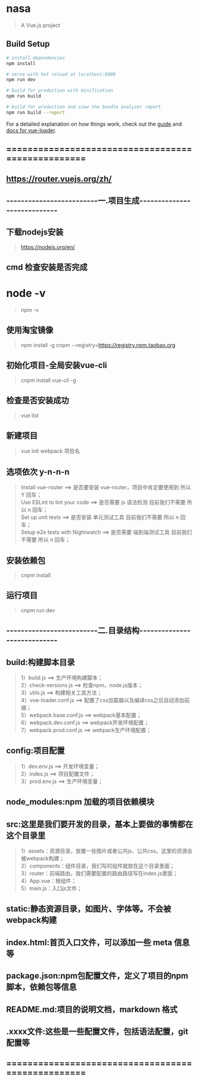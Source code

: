 # nasa

> A Vue.js project

## Build Setup

``` bash
# install dependencies
npm install

# serve with hot reload at localhost:8080
npm run dev

# build for production with minification
npm run build

# build for production and view the bundle analyzer report
npm run build --report
```

For a detailed explanation on how things work, check out the [guide](http://vuejs-templates.github.io/webpack/) and [docs for vue-loader](http://vuejs.github.io/vue-loader).


## ==================================================
## https://router.vuejs.org/zh/
## -------------------------一.项目生成----------------------------
##  下载nodejs安装
> https://nodejs.org/en/
##  cmd 检查安装是否完成 
# node -v
> npm -v
##  使用淘宝镜像
> npm install -g cnpm --registry=https://registry.npm.taobao.org
##  初始化项目-全局安装vue-cli
> cnpm install vue-cli -g
##  检查是否安装成功
> vue list
##  新建项目
> vue init webpack 项目名
##  选项依次 y-n-n-n
> Install vue-router ==> 是否要安装 vue-router，项目中肯定要使用到 所以Y 回车；  
> Use ESLint to lint your code ==> 是否需要 js 语法检测 目前我们不需要 所以 n 回车；  
> Set up unit tests ==> 是否安装 单元测试工具 目前我们不需要 所以 n 回车；  
> Setup e2e tests with Nightwatch ==> 是否需要 端到端测试工具 目前我们不需要 所以 n 回车；  
##  安装依赖包
> cnpm install
##  运行项目
> cnpm run dev
## -------------------------二.目录结构----------------------------
## build:构建脚本目录
> 1）build.js             ==>  生产环境构建脚本；  
> 2）check-versions.js    ==>  检查npm，node.js版本；  
> 3）utils.js             ==>  构建相关工具方法；  
> 4）vue-loader.conf.js   ==>  配置了css加载器以及编译css之后自动添加前缀；  
> 5）webpack.base.conf.js ==>  webpack基本配置；  
> 6）webpack.dev.conf.js  ==>  webpack开发环境配置；  
> 7）webpack.prod.conf.js ==>  webpack生产环境配置；  
## config:项目配置
> 1）dev.env.js      ==>  开发环境变量；  
> 2）index.js        ==>  项目配置文件；  
> 3）prod.env.js     ==>  生产环境变量；  
## node_modules:npm 加载的项目依赖模块
## src:这里是我们要开发的目录，基本上要做的事情都在这个目录里
> 1）assets：资源目录，放置一些图片或者公共js、公共css。这里的资源会被webpack构建；  
> 2）components：组件目录，我们写的组件就放在这个目录里面；  
> 3）router：前端路由，我们需要配置的路由路径写在index.js里面；  
> 4）App.vue：根组件；  
> 5）main.js：入口js文件；  
## static:静态资源目录，如图片、字体等。不会被webpack构建
## index.html:首页入口文件，可以添加一些 meta 信息等
## package.json:npm包配置文件，定义了项目的npm脚本，依赖包等信息
## README.md:项目的说明文档，markdown 格式
## .xxxx文件:这些是一些配置文件，包括语法配置，git配置等
## ==================================================

